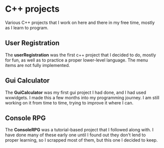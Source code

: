 # C++ projects
Various C++ projects that I work on here and there in my free time, mostly as I learn to program.

## User Registration
The **userRegistration** was the first c++ project that I decided to do, mostly for fun, as well as to practice a proper lower-level language. The menu items are not fully implemented.

## Gui Calculator
The **GuiCalculator** was my first gui project I had done, and I had used wxwidgets. I made this a few months into my programming journey. I am still working on it from time to time, trying to improve it where I can.

## Console RPG
The **ConsoleRPG** was a tutorial-based project that I followed along with. I have done many of these early one until I found out they don't lend to proper learning, so I scrapped most of them, but this one I decided to keep.
